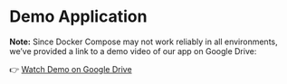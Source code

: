 # Demo Application

**Note:** Since Docker Compose may not work reliably in all environments, we’ve provided a link to a demo video of our app on Google Drive:

👉 [Watch Demo on Google Drive](https://drive.google.com/drive/folders/1A3syCxz_6Ibi5YnbXvOu2LQbNZvOs8b6?usp=sharing)  